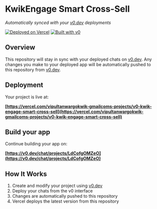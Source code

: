 # KwikEngage Smart Cross-Sell

*Automatically synced with your [v0.dev](https://v0.dev) deployments*

[![Deployed on Vercel](https://img.shields.io/badge/Deployed%20on-Vercel-black?style=for-the-badge&logo=vercel)](https://vercel.com/vipultanwargokwik-gmailcoms-projects/v0-kwik-engage-smart-cross-sell)
[![Built with v0](https://img.shields.io/badge/Built%20with-v0.dev-black?style=for-the-badge)](https://v0.dev/chat/projects/LdCofgOMZeO)

## Overview

This repository will stay in sync with your deployed chats on [v0.dev](https://v0.dev).
Any changes you make to your deployed app will be automatically pushed to this repository from [v0.dev](https://v0.dev).

## Deployment

Your project is live at:

**[https://vercel.com/vipultanwargokwik-gmailcoms-projects/v0-kwik-engage-smart-cross-sell](https://vercel.com/vipultanwargokwik-gmailcoms-projects/v0-kwik-engage-smart-cross-sell)**

## Build your app

Continue building your app on:

**[https://v0.dev/chat/projects/LdCofgOMZeO](https://v0.dev/chat/projects/LdCofgOMZeO)**

## How It Works

1. Create and modify your project using [v0.dev](https://v0.dev)
2. Deploy your chats from the v0 interface
3. Changes are automatically pushed to this repository
4. Vercel deploys the latest version from this repository
